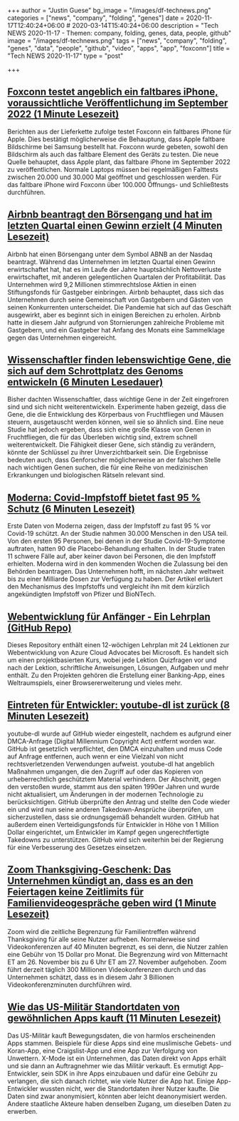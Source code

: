 +++
author = "Justin Guese"
bg_image = "/images/df-technews.png"
categories = ["news", "company", "folding", "genes"]
date = 2020-11-17T12:40:24+06:00 # 2020-03-14T15:40:24+06:00
description = "Tech NEWS 2020-11-17 - Themen: company, folding, genes, data, people, github"
image = "/images/df-technews.png"
tags = ["news", "company", "folding", "genes", "data", "people", "github", "video", "apps", "app", "foxconn"]
title = "Tech NEWS 2020-11-17"
type = "post"

+++

## [Foxconn testet angeblich ein faltbares iPhone, voraussichtliche Veröffentlichung im September 2022 (1 Minute Lesezeit)](https://appleinsider.com/articles/20/11/16/foxconn-allegedly-testing-apples-folding-iphone-for-release-in-2022/1/01000175d5e51753-4c0af1ef-b6a6-4272-b0a5-0b451276eb2e-000000/jOg7y4DoOfSIdgnVWqeQZw7jnwa0XnMqmLIeadc38j8=167)

 Berichten aus der Lieferkette zufolge testet Foxconn ein faltbares iPhone für Apple. Dies bestätigt möglicherweise die Behauptung, dass Apple faltbare Bildschirme bei Samsung bestellt hat. Foxconn wurde gebeten, sowohl den Bildschirm als auch das faltbare Element des Geräts zu testen. Die neue Quelle behauptet, dass Apple plant, das faltbare iPhone im September 2022 zu veröffentlichen. Normale Laptops müssen bei regelmäßigen Falttests zwischen 20.000 und 30.000 Mal geöffnet und geschlossen werden. Für das faltbare iPhone wird Foxconn über 100.000 Öffnungs- und Schließtests durchführen.

## [Airbnb beantragt den Börsengang und hat im letzten Quartal einen Gewinn erzielt (4 Minuten Lesezeit)](https://www.cnbc.com/2020/11/16/airbnb-s-1-ipo-filing-drops.html/1/01000175d5e51753-4c0af1ef-b6a6-4272-b0a5-0b451276eb2e-000000/cNxg3EA8w4Xp5aS_U9L7ZB8jzfK5gEkp1Qec9yGs628=167)

 Airbnb hat einen Börsengang unter dem Symbol ABNB an der Nasdaq beantragt. Während das Unternehmen im letzten Quartal einen Gewinn erwirtschaftet hat, hat es im Laufe der Jahre hauptsächlich Nettoverluste erwirtschaftet, mit anderen gelegentlichen Quartalen der Profitabilität. Das Unternehmen wird 9,2 Millionen stimmrechtslose Aktien in einen Stiftungsfonds für Gastgeber einbringen. Airbnb behauptet, dass sich das Unternehmen durch seine Gemeinschaft von Gastgebern und Gästen von seinen Konkurrenten unterscheidet. Die Pandemie hat sich auf das Geschäft ausgewirkt, aber es beginnt sich in einigen Bereichen zu erholen. Airbnb hatte in diesem Jahr aufgrund von Stornierungen zahlreiche Probleme mit Gastgebern, und ein Gastgeber hat Anfang des Monats eine Sammelklage gegen das Unternehmen eingereicht.

## [Wissenschaftler finden lebenswichtige Gene, die sich auf dem Schrottplatz des Genoms entwickeln (6 Minuten Lesedauer)](https://www.quantamagazine.org/scientists-find-vital-genes-evolving-in-genomes-junkyard-20201116//1/01000175d5e51753-4c0af1ef-b6a6-4272-b0a5-0b451276eb2e-000000/0ztom9-pbvErPrVFdj2gM4pNnhl6xSO2ij-UcPO9vmo=167)

 Bisher dachten Wissenschaftler, dass wichtige Gene in der Zeit eingefroren sind und sich nicht weiterentwickeln. Experimente haben gezeigt, dass die Gene, die die Entwicklung des Körperbaus von Fruchtfliegen und Mäusen steuern, ausgetauscht werden können, weil sie so ähnlich sind. Eine neue Studie hat jedoch ergeben, dass sich eine große Klasse von Genen in Fruchtfliegen, die für das Überleben wichtig sind, extrem schnell weiterentwickelt. Die Fähigkeit dieser Gene, sich ständig zu verändern, könnte der Schlüssel zu ihrer Unverzichtbarkeit sein. Die Ergebnisse bedeuten auch, dass Genforscher möglicherweise an der falschen Stelle nach wichtigen Genen suchen, die für eine Reihe von medizinischen Erkrankungen und biologischen Rätseln relevant sind.

## [Moderna: Covid-Impfstoff bietet fast 95 % Schutz (6 Minuten Lesezeit)](https://www.bbc.com/news/health-54902908/1/01000175d5e51753-4c0af1ef-b6a6-4272-b0a5-0b451276eb2e-000000/CL8p5RziELcW0mzSwl8U3z-jWZFU4eXk2JmpOAshw2U=167)

 Erste Daten von Moderna zeigen, dass der Impfstoff zu fast 95 % vor Covid-19 schützt. An der Studie nahmen 30.000 Menschen in den USA teil. Von den ersten 95 Personen, bei denen in der Studie Covid-19-Symptome auftraten, hatten 90 die Placebo-Behandlung erhalten. In der Studie traten 11 schwere Fälle auf, aber keiner davon bei Personen, die den Impfstoff erhielten. Moderna wird in den kommenden Wochen die Zulassung bei den Behörden beantragen. Das Unternehmen hofft, im nächsten Jahr weltweit bis zu einer Milliarde Dosen zur Verfügung zu haben. Der Artikel erläutert den Mechanismus des Impfstoffs und vergleicht ihn mit dem kürzlich angekündigten Impfstoff von Pfizer und BioNTech.

## [Webentwicklung für Anfänger - Ein Lehrplan (GitHub Repo)](https://github.com/microsoft/Web-Dev-For-Beginners/1/01000175d5e51753-4c0af1ef-b6a6-4272-b0a5-0b451276eb2e-000000/Ajh2yeJENDhWOXvUGjAIcKCfTCzFB7ZE7a3wIp25y7k=167)

 Dieses Repository enthält einen 12-wöchigen Lehrplan mit 24 Lektionen zur Webentwicklung von Azure Cloud Advocates bei Microsoft. Es handelt sich um einen projektbasierten Kurs, wobei jede Lektion Quizfragen vor und nach der Lektion, schriftliche Anweisungen, Lösungen, Aufgaben und mehr enthält. Zu den Projekten gehören die Erstellung einer Banking-App, eines Weltraumspiels, einer Browsererweiterung und vieles mehr.

## [Eintreten für Entwickler: youtube-dl ist zurück (8 Minuten Lesezeit)](https://github.blog/2020-11-16-standing-up-for-developers-youtube-dl-is-back//1/01000175d5e51753-4c0af1ef-b6a6-4272-b0a5-0b451276eb2e-000000/9w1S6327HmkSMINK1QX6JBULyzQJH1xgtRUZc_Zov-Q=167)

 youtube-dl wurde auf GitHub wieder eingestellt, nachdem es aufgrund einer DMCA-Anfrage (Digital Millennium Copyright Act) entfernt worden war. GitHub ist gesetzlich verpflichtet, den DMCA einzuhalten und muss Code auf Anfrage entfernen, auch wenn er eine Vielzahl von nicht rechtsverletzenden Verwendungen aufweist. youtube-dl hat angeblich Maßnahmen umgangen, die den Zugriff auf oder das Kopieren von urheberrechtlich geschütztem Material verhindern. Der Abschnitt, gegen den verstoßen wurde, stammt aus den späten 1990er Jahren und wurde nicht aktualisiert, um Änderungen in der modernen Technologie zu berücksichtigen. GitHub überprüfte den Antrag und stellte den Code wieder ein und wird nun seine anderen Takedown-Ansprüche überprüfen, um sicherzustellen, dass sie ordnungsgemäß behandelt wurden. GitHub hat außerdem einen Verteidigungsfonds für Entwickler in Höhe von 1 Million Dollar eingerichtet, um Entwickler im Kampf gegen ungerechtfertigte Takedowns zu unterstützen. GitHub wird sich weiterhin bei der Regierung für eine Verbesserung des Gesetzes einsetzen.

## [Zoom Thanksgiving-Geschenk: Das Unternehmen kündigt an, dass es an den Feiertagen keine Zeitlimits für Familienvideogespräche geben wird (1 Minute Lesezeit)](https://www.usatoday.com/story/tech/2020/11/16/thanksgiving-zoom-your-family-get-together-can-surpass-40-minutes/6312839002//1/01000175d5e51753-4c0af1ef-b6a6-4272-b0a5-0b451276eb2e-000000/b_xtKaUmxuue39iB6q6lmGHfHsrH5F6a1pPnqvophSE=167)

 Zoom wird die zeitliche Begrenzung für Familientreffen während Thanksgiving für alle seine Nutzer aufheben. Normalerweise sind Videokonferenzen auf 40 Minuten begrenzt, es sei denn, die Nutzer zahlen eine Gebühr von 15 Dollar pro Monat. Die Begrenzung wird von Mitternacht ET am 26. November bis zu 6 Uhr ET am 27. November aufgehoben. Zoom führt derzeit täglich 300 Millionen Videokonferenzen durch und das Unternehmen schätzt, dass es in diesem Jahr 3 Billionen Videokonferenzminuten durchführen wird.

## [Wie das US-Militär Standortdaten von gewöhnlichen Apps kauft (11 Minuten Lesezeit)](https://www.vice.com/en/article/jgqm5x/us-military-location-data-xmode-locate-x/1/01000175d5e51753-4c0af1ef-b6a6-4272-b0a5-0b451276eb2e-000000/oZXN3w0BrjsZ8iJeE4cczGahyq8sydg0dSBIj6PoXCU=167)

 Das US-Militär kauft Bewegungsdaten, die von harmlos erscheinenden Apps stammen. Beispiele für diese Apps sind eine muslimische Gebets- und Koran-App, eine Craigslist-App und eine App zur Verfolgung von Unwettern. X-Mode ist ein Unternehmen, das Daten direkt von Apps erhält und sie dann an Auftragnehmer wie das Militär verkauft. Es ermutigt App-Entwickler, sein SDK in ihre Apps einzubauen und dafür eine Gebühr zu verlangen, die sich danach richtet, wie viele Nutzer die App hat. Einige App-Entwickler wussten nicht, wer die Standortdaten ihrer Nutzer kaufte. Die Daten sind zwar anonymisiert, könnten aber leicht deanonymisiert werden. Andere staatliche Akteure haben denselben Zugang, um dieselben Daten zu erwerben.

